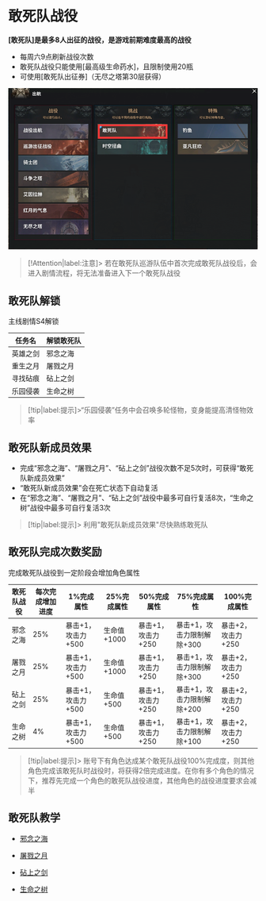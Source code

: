 # 敢死队战役  <!-- {docsify-ignore-all} -->
**[敢死队]是最多8人出征的战役，是游戏前期难度最高的战役**

-   每周六9点刷新战役次数
-   敢死队战役只能使用[最高级生命药水]，且限制使用20瓶
-   可使用[敢死队出征券]（无尽之塔第30层获得）

![Alt text](image.png ':size=40%')

> [!Attention|label:注意]> 若在敢死队巡游队伍中首次完成敢死队战役后，会进入剧情流程，将无法准备进入下一个敢死队战役

## 敢死队解锁
主线剧情S4解锁

| 任务名  | 解锁敢死队 | 
| --------| ----------- |
|英雄之剑| 邪念之海 |
| 重生之月| 屠戮之月 |
| 寻找砧痕| 砧上之剑 |
| 乐园侵袭| 生命之树 |

> [!tip|label:提示]>“乐园侵袭”任务中会召唤多轮怪物，变身能提高清怪物效率

## 敢死队新成员效果

-   完成“邪念之海”、“屠戮之月”、“砧上之剑”战役次数不足5次时，可获得“敢死队新成员效果”
-   “敢死队新成员效果”会在死亡状态下自动复活
-   在“邪念之海”、“屠戮之月”、“砧上之剑”战役中最多可自行复活8次，“生命之树”战役中最多可自行复活3次

> [!tip|label:提示]> 利用"敢死队新成员效果"尽快熟练敢死队

## 敢死队完成次数奖励
完成敢死队战役到一定阶段会增加角色属性

| 敢死队战役  | 每次完成增加进度 | 1%完成属性 | 25%完成属性 | 50%完成属性 |75%完成属性 |100%完成属性|
| --------| ----------- |----------- |----------- | --------| ----------- |----------- |
| 邪念之海  | 25% | 暴击+1，攻击力+500 | 生命值+1000 | 暴击+1，攻击力+250 |暴击+1，攻击力限制解除+300 |暴击+2，攻击力+250|
| 屠戮之月  | 25% | 暴击+1，攻击力+500 | 生命值+1000 |  暴击+1，攻击力+250 |暴击+1，攻击力限制解除+300 |暴击+2，攻击力+250|
| 砧上之剑  | 25% | 暴击+1，攻击力+500 | 生命值+500 |  暴击+1，攻击力+250 |暴击+1，攻击力限制解除+200 |暴击+2，攻击力+250|
| 生命之树  | 4% | 暴击+1，攻击力+500 | 生命值+500 |  暴击+1，攻击力+250 |暴击+1，攻击力限制解除+100 |暴击+2，攻击力+250|

> [!tip|label:提示]>  账号下有角色达成某个敢死队战役100%完成度，则其他角色完成该敢死队时战役时，将获得2倍完成进度。在你有多个角色的情况下，推荐先完成一个角色的敢死队战役进度，其他角色的战役进度要求会减半

## 敢死队教学
-   [邪念之海](https://www.bilibili.com/video/BV1fY4y1n7dv/?share_source=copy_web&vd_source=aa7a295ee83b5f08362d7ea1d094a13f)

-   [屠戮之月](https://www.bilibili.com/video/BV14a411J7V7/?share_source=copy_web&vd_source=aa7a295ee83b5f08362d7ea1d094a13f)

-   [砧上之剑](https://www.bilibili.com/video/BV1x94y1D7MV/?share_source=copy_web&vd_source=aa7a295ee83b5f08362d7ea1d094a13f)

-   [生命之树](https://www.bilibili.com/video/BV15d4y137WY/?share_source=copy_web&vd_source=aa7a295ee83b5f08362d7ea1d094a13f)
    